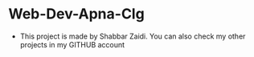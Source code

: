 # Web-Dev-Apna-Clg
- This project is made by Shabbar Zaidi. You can also check my other projects in my GITHUB account
